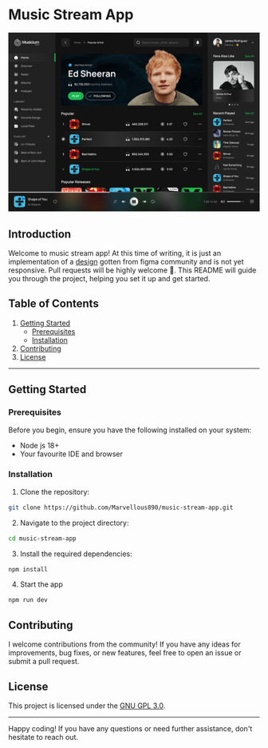# Music Stream App

![music_dashboard](./screenshots/music_dashboard.png)

## Introduction

Welcome to music stream app! At this time of writing, it is just an implementation of a [design](https://www.figma.com/file/MF2MReVYOyz5Omw7OC71PB/Music-Stream-Desktop-(Community)?type=design&t=28ph0Sv5A4MLBRcA-6) gotten from figma community and is not yet responsive. Pull requests will be highly welcome 🙂. This README will guide you through the project, helping you set it up and get started.

## Table of Contents

1. [Getting Started](#getting-started)
    - [Prerequisites](#prerequisites)
    - [Installation](#installation)
2. [Contributing](#contributing)
3. [License](#license)

---

## Getting Started

### Prerequisites

Before you begin, ensure you have the following installed on your system:

- Node js 18+
- Your favourite IDE and browser

### Installation

1. Clone the repository:

```bash
git clone https://github.com/Marvellous890/music-stream-app.git
```

2. Navigate to the project directory:

```bash
cd music-stream-app
```

3. Install the required dependencies:

```bash
npm install
```

4. Start the app

```bash
npm run dev
```

## Contributing

I welcome contributions from the community! If you have any ideas for improvements, bug fixes, or new features, feel free to open an issue or submit a pull request.

## License

This project is licensed under the [GNU GPL 3.0](LICENSE).

---

Happy coding! If you have any questions or need further assistance, don't hesitate to reach out.